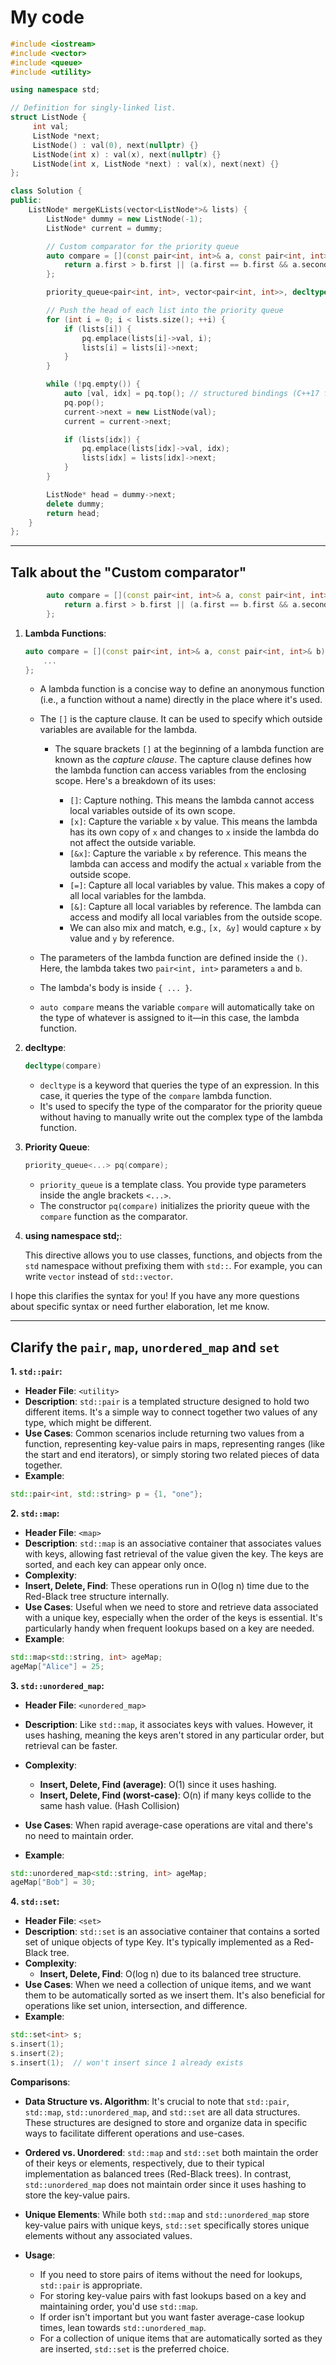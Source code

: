 # My code

```cpp
#include <iostream>
#include <vector>
#include <queue>
#include <utility>

using namespace std;

// Definition for singly-linked list.
struct ListNode {
     int val;
     ListNode *next;
     ListNode() : val(0), next(nullptr) {}
     ListNode(int x) : val(x), next(nullptr) {}
     ListNode(int x, ListNode *next) : val(x), next(next) {}
};

class Solution {
public:
    ListNode* mergeKLists(vector<ListNode*>& lists) {
        ListNode* dummy = new ListNode(-1);
        ListNode* current = dummy;

        // Custom comparator for the priority queue
        auto compare = [](const pair<int, int>& a, const pair<int, int>& b) {
            return a.first > b.first || (a.first == b.first && a.second > b.second);
        };

        priority_queue<pair<int, int>, vector<pair<int, int>>, decltype(compare)> pq(compare);

        // Push the head of each list into the priority queue
        for (int i = 0; i < lists.size(); ++i) {
            if (lists[i]) {
                pq.emplace(lists[i]->val, i);
                lists[i] = lists[i]->next;
            }
        }

        while (!pq.empty()) {
            auto [val, idx] = pq.top(); // structured bindings (C++17 feature)
            pq.pop();
            current->next = new ListNode(val);
            current = current->next;

            if (lists[idx]) {
                pq.emplace(lists[idx]->val, idx);
                lists[idx] = lists[idx]->next;
            }
        }

        ListNode* head = dummy->next;
        delete dummy;
        return head;
    }
};
```

***

## Talk about the "Custom comparator"

```cpp
        auto compare = [](const pair<int, int>& a, const pair<int, int>& b) {
            return a.first > b.first || (a.first == b.first && a.second > b.second);
        };
```

1. **Lambda Functions**:

   ```cpp
   auto compare = [](const pair<int, int>& a, const pair<int, int>& b) {
       ...
   };
   ```

   - A lambda function is a concise way to define an anonymous function (i.e., a function without a name) directly in the place where it's used.
   - The `[]` is the capture clause. It can be used to specify which outside variables are available for the lambda.
        - The square brackets `[]` at the beginning of a lambda function are known as the *capture clause*. The capture clause defines how the lambda function can access variables from the enclosing scope. Here's a breakdown of its uses:

           - `[]`: Capture nothing. This means the lambda cannot access local variables outside of its own scope.
           - `[x]`: Capture the variable `x` by value. This means the lambda has its own copy of `x` and changes to `x` inside the lambda do not affect the outside variable.
           - `[&x]`: Capture the variable `x` by reference. This means the lambda can access and modify the actual `x` variable from the outside scope.
           - `[=]`: Capture all local variables by value. This makes a copy of all local variables for the lambda.
           - `[&]`: Capture all local variables by reference. The lambda can access and modify all local variables from the outside scope.
           - We can also mix and match, e.g., `[x, &y]` would capture `x` by value and `y` by reference.

   - The parameters of the lambda function are defined inside the `()`. Here, the lambda takes two `pair<int, int>` parameters `a` and `b`.
   - The lambda's body is inside `{ ... }`.
   - `auto compare` means the variable `compare` will automatically take on the type of whatever is assigned to it—in this case, the lambda function.

2. **decltype**:

   ```cpp
   decltype(compare)
   ```

   - `decltype` is a keyword that queries the type of an expression. In this case, it queries the type of the `compare` lambda function.
   - It's used to specify the type of the comparator for the priority queue without having to manually write out the complex type of the lambda function.

3. **Priority Queue**:

   ```cpp
   priority_queue<...> pq(compare);
   ```

   - `priority_queue` is a template class. You provide type parameters inside the angle brackets `<...>`.
   - The constructor `pq(compare)` initializes the priority queue with the `compare` function as the comparator.

4. **using namespace std;**:

   This directive allows you to use classes, functions, and objects from the `std` namespace without prefixing them with `std::`. For example, you can write `vector` instead of `std::vector`.

I hope this clarifies the syntax for you! If you have any more questions about specific syntax or need further elaboration, let me know.

***

## Clarify the `pair`, `map`, `unordered_map` and `set`

**1. `std::pair`:**

- **Header File**: `<utility>`
- **Description**: `std::pair` is a templated structure designed to hold two different items. It's a simple way to connect together two values of any type, which might be different.
- **Use Cases**: Common scenarios include returning two values from a function, representing key-value pairs in maps, representing ranges (like the start and end iterators), or simply storing two related pieces of data together.
- **Example**:

```cpp
std::pair<int, std::string> p = {1, "one"};
```

**2. `std::map`:**

- **Header File**: `<map>`
- **Description**: `std::map` is an associative container that associates values with keys, allowing fast retrieval of the value given the key. The keys are sorted, and each key can appear only once.
- **Complexity**:
- **Insert, Delete, Find**: These operations run in O(log n) time due to the Red-Black tree structure internally.
- **Use Cases**: Useful when we need to store and retrieve data associated with a unique key, especially when the order of the keys is essential. It's particularly handy when frequent lookups based on a key are needed.
- **Example**:

```cpp
std::map<std::string, int> ageMap;
ageMap["Alice"] = 25;
```

**3. `std::unordered_map`:**

- **Header File**: `<unordered_map>`
- **Description**: Like `std::map`, it associates keys with values. However, it uses hashing, meaning the keys aren't stored in any particular order, but retrieval can be faster.
- **Complexity**:
  - **Insert, Delete, Find (average)**: O(1) since it uses hashing.
  - **Insert, Delete, Find (worst-case)**: O(n) if many keys collide to the same hash value. (Hash Collision)

- **Use Cases**: When rapid average-case operations are vital and there's no need to maintain order.
- **Example**:

```cpp
std::unordered_map<std::string, int> ageMap;
ageMap["Bob"] = 30;
```

**4. `std::set`:**

- **Header File**: `<set>`
- **Description**: `std::set` is an associative container that contains a sorted set of unique objects of type Key. It's typically implemented as a Red-Black tree.
- **Complexity**:
  - **Insert, Delete, Find**: O(log n) due to its balanced tree structure.
- **Use Cases**: When we need a collection of unique items, and we want them to be automatically sorted as we insert them. It's also beneficial for operations like set union, intersection, and difference.
- **Example**:

```cpp
std::set<int> s;
s.insert(1);
s.insert(2);
s.insert(1);  // won't insert since 1 already exists
```

**Comparisons**:

- **Data Structure vs. Algorithm**: It's crucial to note that `std::pair`, `std::map`, `std::unordered_map`, and `std::set` are all data structures. These structures are designed to store and organize data in specific ways to facilitate different operations and use-cases.

- **Ordered vs. Unordered**: `std::map` and `std::set` both maintain the order of their keys or elements, respectively, due to their typical implementation as balanced trees (Red-Black trees). In contrast, `std::unordered_map` does not maintain order since it uses hashing to store the key-value pairs.

- **Unique Elements**: While both `std::map` and `std::unordered_map` store key-value pairs with unique keys, `std::set` specifically stores unique elements without any associated values.

- **Usage**:

  - If you need to store pairs of items without the need for lookups, `std::pair` is appropriate.
  - For storing key-value pairs with fast lookups based on a key and maintaining order, you'd use `std::map`.
  - If order isn't important but you want faster average-case lookup times, lean towards `std::unordered_map`.
  - For a collection of unique items that are automatically sorted as they are inserted, `std::set` is the preferred choice.
